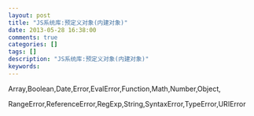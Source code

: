 ```yaml
---
layout: post
title: "JS系统库:预定义对象(内建对象)"
date: 2013-05-28 16:38:00 
comments: true
categories: []
tags: []
description: "JS系统库:预定义对象(内建对象)"
keywords: 
---
```



 
  
   Array,Boolean,Date,Error,EvalError,Function,Math,Number,Object,
  
 
 
  
   RangeError,ReferenceError,RegExp,String,SyntaxError,TypeError,URIError
  
 


